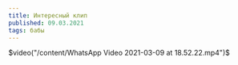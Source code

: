 ```yaml
---
title: Интересный клип
published: 09.03.2021
tags: бабы
---
```


$video("/content/WhatsApp Video 2021-03-09 at 18.52.22.mp4")$

